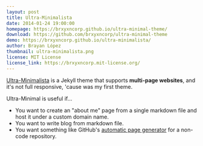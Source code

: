 ```yaml
---
layout: post
title: Ultra-Minimalista
date: 2014-01-24 19:00:00
homepage: https://brxyxncorp.github.io/ultra-minimal-theme/
download: https://github.com/brxyxncorp/ultra-minimal-theme
demo: https://brxyxncorp.github.io/ultra-minimalista/
author: Brayan López
thumbnail: ultra-minimalista.png
license: MIT License
license_link: https://brxyxncorp.mit-license.org/
---
```


[Ultra-Minimalista](https://brxyxncorp.github.io/ultra-minimal-theme/) is a Jekyll theme that supports
**multi-page websites**, and it's not full responsive, 'cause was my first theme.

Ultra-Minimal is useful if...

* You want to create an "about me" page from a single markdown file and
  host it under a custom domain name.
* You want to write blog from markdown file.
* You want something like GitHub's [automatic page
  generator](http://pages.github.com/) for a non-code repository.
